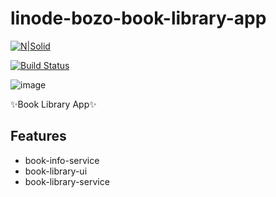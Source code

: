 #  linode-bozo-book-library-app

[![N|Solid](https://cldup.com/dTxpPi9lDf.thumb.png)](https://nodesource.com/products/nsolid)

[![Build Status](https://travis-ci.org/joemccann/dillinger.svg?branch=master)](https://travis-ci.org/joemccann/dillinger)

![image](https://github.com/hkandeal/linode-booksapp/assets/25661435/8dcb4ce9-10a1-4d0b-948b-106c598e108a)



 ✨Book Library App✨

## Features

- book-info-service
- book-library-ui
- book-library-service
 

